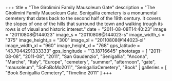 +++
title = "The Girolimini Family Mausoleum Gate"
description = "The Girolimini Family Mausoleum Gate. Senigallia cemetery is a monumental cemetery that dates back to the second half of the 19th century. It covers the slopes of one of the hills that surround the town and walking trough its rows is of visual and historic interest."
date = "2011-08-08T14:40:23"
image = "20110808@144023"
image_s = "20110808@144023-s"
image_width_s = "375"
image_height_s = "300"
image_xl = "20110808@144023-xl"
image_width_xl = "960"
image_height_xl = "768"
gps_latitude = "43.7044291333333"
gps_longitude = "13.18716645"
phototags = [ "2011-08-08", "2011-08", "2011", "San Gaudenzio", "Senigallia", "Ancona", "Marche", "Italy", "Europe", "cemetery", "summer", "afternoon", "gate", "mausoleum", "SoFoBoMo2011", "SenigalliaCemetery", "Book" ]
galleries = [ "Book Senigallia Cemetery", "Timeline 2011" ]
+++
